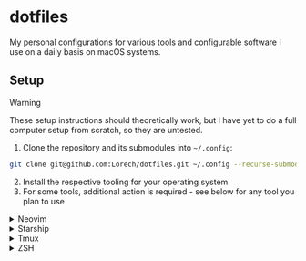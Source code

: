 # dotfiles

My personal configurations for various tools and configurable software I use on a daily basis on macOS systems.

## Setup

> [!WARNING]
> These setup instructions should theoretically work, but I have yet to do a full computer setup from scratch, so they are untested.

1. Clone the repository and its submodules into `~/.config`:

```sh
git clone git@github.com:Lorech/dotfiles.git ~/.config --recurse-submodules
```

2. Install the respective tooling for your operating system
3. For some tools, additional action is required - see below for any tool you plan to use

<details>
<summary>Neovim</summary>
Development plugins (LSP and code formatting) are split between different computers, allowing installation and configuration only for languages that are required on a specific computer, as my personal and my work needs may be different.

The main configuration happens inside `nvim/lua/plugins/{conform,lsp}/init.lua`, which loads one of the nearby configuration based on the running computer's hostname, which allows it to be extensible and flexible.
</details>

<details>
<summary>Starship</summary>
Currently undocumented.

TLDR: Configure your shell to use Starship
</details>

<details>
<summary>Tmux</summary>
Currently undocumented.

TLDR: Install Tmux Plugin Manager
</details>

<details>
<summary>ZSH</summary>
The ZSH configuration uses the [oh-my-zsh](https://github.com/ohmyzsh/ohmyzsh) theme, which needs to be manually installed before it can be used. Follow the installation instructions in the README file at the linked repository. Once installed, the ZSH configuration can be symlinked for use on the system:

```sh
ln -s ~/.config/.zshrc ~/.zshrc
```

Any plugins that are installed to be used together with `oh-my-zsh` should be cloned with the existing Git submodules in the repository, and should therefore work out of the box.
</details>

